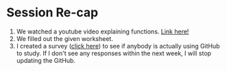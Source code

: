 # Session Re-cap
1. We watched a youtube video explaining functions. [Link here!](https://youtu.be/S_82v5ZuCO4)
2. We filled out the given worksheet.
3. I created a survey ([click here](https://docs.google.com/forms/d/e/1FAIpQLSeEnQPSwSztG9zHjYRGH8FKbAfnnPyCBcBdJzSFpfd2Pym3dA/viewform?usp=sf_link)) to see if anybody is actually using GitHub to study. If I don't see any responses within the next week, I will stop updating the GitHub.
